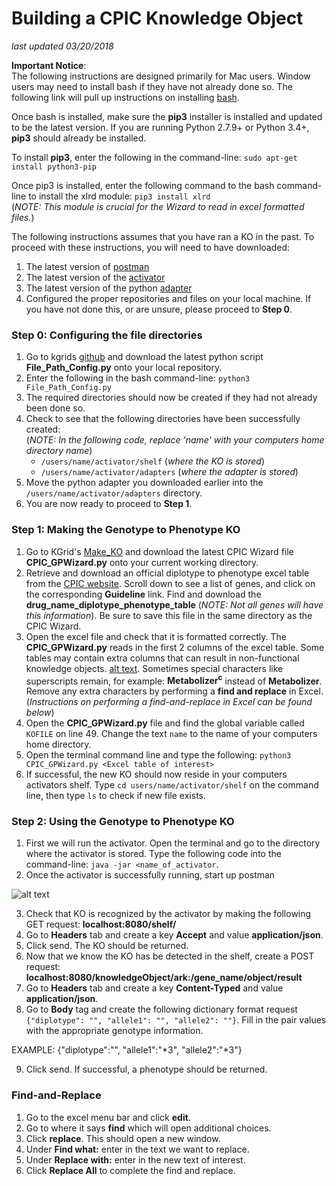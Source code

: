 # Building a CPIC Knowledge Object
*last updated 03/20/2018*

__Important Notice__:  
The following instructions are designed primarily for Mac users. Window users may need to install bash if they have not already done so. The following link will pull up instructions on installing [bash](https://www.howtogeek.com/249966/how-to-install-and-use-the-linux-bash-shell-on-windows-10/).

Once bash is installed, make sure the __pip3__ installer is installed and updated to be the latest version. If you are running Python 2.7.9+ or Python 3.4+, __pip3__ should already be installed. 

To install __pip3__, enter the following in the command-line: `sudo apt-get install python3-pip`

Once pip3 is installed, enter the following command to the bash command-line to install the xlrd module: `pip3 install xlrd`  
(*NOTE: This module is crucial for the Wizard to read in excel formatted files.*) 

The following instructions assumes that you have ran a KO in the past. To proceed with these instructions, you will need to have downloaded: 
1. The latest version of [postman](https://www.getpostman.com/)
2. The latest version of the [activator](https://github.com/kgrid/kgrid-activator/releases)
3. The latest version of the python [adapter](https://github.com/kgrid/python-adapter/releases)
4. Configured the proper repositories and files on your local machine. If you have not done this, or are unsure, please proceed to __Step 0__.

### Step 0: Configuring the file directories
1. Go to kgrids [github](https://github.com/kgrid/CPIC-objects/tree/master/Make_KO) and download the latest python script __File_Path_Config.py__ onto your local repository. 
2. Enter the following in the bash command-line: `python3 File_Path_Config.py`
3. The required directories should now be created if they had not already been done so.
4. Check to see that the following directories have been successfully created:  
(*NOTE: In the following code, replace 'name' with your computers home directory name*)
    * `/users/name/activator/shelf` (*where the KO is stored*)
    * `/users/name/activator/adapters` (*where the adapter is stored*)
5. Move the python adapter you downloaded earlier into the `/users/name/activator/adapters` directory. 
4. You are now ready to proceed to __Step 1__.

### Step 1: Making the Genotype to Phenotype KO
1. Go to KGrid's [Make_KO](https://github.com/kgrid/CPIC-objects/tree/master/Make_KO) and download the latest CPIC Wizard file __CPIC_GPWizard.py__ onto your current working directory.
2. Retrieve and download an official diplotype to phenotype excel table from the [CPIC website](https://cpicpgx.org/genes-drugs/). Scroll down to see a list of genes, and click on the corresponding __Guideline__ link. Find and download the __drug_name_diplotype_phenotype_table__ (*NOTE: Not all genes will have this information*). Be sure to save this file in the same directory as the CPIC Wizard.
3. Open the excel file and check that it is formatted correctly. The __CPIC_GPWizard.py__ reads in the first 2 columns of the excel table. Some tables may contain extra columns that can result in non-functional knowledge objects. [alt text](https://github.com/kgrid/CPIC-objects/blob/master/Make_KO/images/genetable1.png). Sometimes special characters like superscripts remain, for example: __Metabolizer<sup>c</sup>__ instead of __Metabolizer__. Remove any extra characters by performing a __find and replace__ in Excel. (*Instructions on performing a find-and-replace in Excel can be found below*)
4. Open the __CPIC_GPWizard.py__ file and find the global variable called `KOFILE` on line 49. Change the text `name` to the name of your computers home directory.
5. Open the terminal command line and type the following: `python3 CPIC_GPWizard.py <Excel table of interest>`
6. If successful, the new KO should now reside in your computers activators shelf. Type `cd users/name/activator/shelf` on the command line, then type `ls` to check if new file exists.

### Step 2: Using the Genotype to Phenotype KO
1. First we will run the activator. Open the terminal and go to the directory where the activator is stored. Type the following code into the command-line: `java -jar <name_of_activator`.
2. Once the activator is successfully running, start up postman

![alt text](https://github.com/kgrid/CPIC-objects/blob/master/PostManGraphicSmall.png)

3. Check that KO is recognized by the activator by making the following GET request:
__localhost:8080/shelf/__
4. Go to __Headers__ tab and create a key __Accept__ and value __application/json__. 
5. Click send. The KO should be returned. 
6. Now that we know the KO has be detected in the shelf, create a POST request: __localhost:8080/knowledgeObject/ark:/gene_name/object/result__
7. Go to __Headers__ tab and create a key __Content-Typed__ and value __application/json__.
8. Go to __Body__ tag and create the following dictionary format request `{"diplotype": "", "allele1": "", "allele2": ""}`. Fill in the pair values with the appropriate genotype information.

EXAMPLE: {"diplotype":"", "allele1":"*3", "allele2":"*3"}

9. Click send. If successful, a phenotype should be returned. 

### Find-and-Replace
1. Go to the excel menu bar and click __edit__. 
2. Go to where it says __find__ which will open additional choices.
3. Click __replace__. This should open a new window. 
4. Under __Find what:__ enter in the text we want to replace. 
5. Under __Replace with:__ enter in the new text of interest. 
6. Click __Replace All__ to complete the find and replace. 
